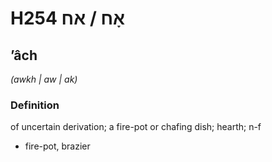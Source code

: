 # H254 אָח / אח

## ʼâch

_(awkh | aw | ak)_

### Definition

of uncertain derivation; a fire-pot or chafing dish; hearth; n-f

- fire-pot, brazier
